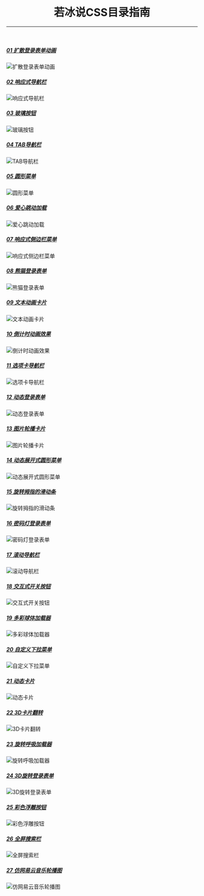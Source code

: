 <h1 align="center" style="text-align:center;">
    若冰说CSS目录指南
</h1>

---

<br />

##### [01 扩散登录表单动画](/若冰说CSS/01-扩散登录表单动画)

![扩散登录表单动画](https://gitee.com/XiaoSaurus_dev/xiaosaurus-drawingbed/raw/master/imgs/01-扩散登录表单动画.gif)

##### [02 响应式导航栏](/若冰说CSS/02-响应式导航栏)

![响应式导航栏](https://gitee.com/XiaoSaurus_dev/xiaosaurus-drawingbed/raw/master/imgs/02-响应式导航栏.gif)

##### [03 玻璃按钮](/若冰说CSS/03-玻璃按钮)

![玻璃按钮](https://gitee.com/XiaoSaurus_dev/xiaosaurus-drawingbed/raw/master/imgs/03-玻璃按钮.gif)

##### [04 TAB导航栏](/若冰说CSS/04-TAB导航栏)

![TAB导航栏](https://gitee.com/XiaoSaurus_dev/xiaosaurus-drawingbed/raw/master/imgs/04-TAB导航栏.gif)

##### [05 圆形菜单](/若冰说CSS/05-圆形菜单)

![圆形菜单](https://gitee.com/XiaoSaurus_dev/xiaosaurus-drawingbed/raw/master/imgs/05-圆形菜单.gif)

##### [06 爱心跳动加载](/若冰说CSS/06-爱心跳动加载)

![爱心跳动加载](https://gitee.com/XiaoSaurus_dev/xiaosaurus-drawingbed/raw/master/imgs/06-爱心跳动加载.gif)

##### [07 响应式侧边栏菜单](/若冰说CSS/07-响应式侧边栏菜单)

![响应式侧边栏菜单](https://gitee.com/XiaoSaurus_dev/xiaosaurus-drawingbed/raw/master/imgs/07-响应式侧边栏菜单.gif)

##### [08 熊猫登录表单](/若冰说CSS/08-熊猫登录表单)

![熊猫登录表单](https://gitee.com/XiaoSaurus_dev/xiaosaurus-drawingbed/raw/master/imgs/08-熊猫登录表单.gif)

##### [09 文本动画卡片](/若冰说CSS/09-文本动画卡片)

![文本动画卡片](https://gitee.com/XiaoSaurus_dev/xiaosaurus-drawingbed/raw/master/imgs/09-文本动画卡片.gif)

##### [10 倒计时动画效果](/若冰说CSS/10-倒计时动画效果)

![倒计时动画效果](https://gitee.com/XiaoSaurus_dev/xiaosaurus-drawingbed/raw/master/imgs/10-倒计时动画效果.gif)

##### [11 选项卡导航栏](/若冰说CSS/11-选项卡导航栏)

![选项卡导航栏](https://gitee.com/XiaoSaurus_dev/xiaosaurus-drawingbed/raw/master/imgs/11-选项卡导航栏.gif)

##### [12 动态登录表单](/若冰说CSS/12-选项卡导航栏)

![动态登录表单](https://gitee.com/XiaoSaurus_dev/xiaosaurus-drawingbed/raw/master/imgs/12-动态登录表单.gif)

##### [13 图片轮播卡片](/若冰说CSS/13-图片轮播卡片)

![图片轮播卡片](https://gitee.com/XiaoSaurus_dev/xiaosaurus-drawingbed/raw/master/imgs/13-图片轮播卡片.gif)

##### [14 动态展开式圆形菜单](/若冰说CSS/14-动态展开式圆形菜单)

![动态展开式圆形菜单](https://gitee.com/XiaoSaurus_dev/xiaosaurus-drawingbed/raw/master/imgs/14-动态展开式圆形菜单.gif)

##### [15 旋转拇指的滑动条](/若冰说CSS/15-旋转拇指的滑动条)

![旋转拇指的滑动条](https://gitee.com/XiaoSaurus_dev/xiaosaurus-drawingbed/raw/master/imgs/15-旋转拇指的滑动条.gif)

##### [16 密码灯登录表单](/若冰说CSS/16-密码灯登录表单)

![密码灯登录表单](https://gitee.com/XiaoSaurus_dev/xiaosaurus-drawingbed/raw/master/imgs/16-密码灯登录表单.gif)

##### [17 滚动导航栏](/若冰说CSS/17-滚动导航栏)

![滚动导航栏](https://gitee.com/XiaoSaurus_dev/xiaosaurus-drawingbed/raw/master/imgs/17-滚动导航栏.gif)

##### [18 交互式开关按钮](/若冰说CSS/18-交互式开关按钮)

![交互式开关按钮](https://gitee.com/XiaoSaurus_dev/xiaosaurus-drawingbed/raw/master/imgs/18-交互式开关按钮.gif)

##### [19 多彩球体加载器](/若冰说CSS/19-多彩球体加载器)

![多彩球体加载器](https://gitee.com/XiaoSaurus_dev/xiaosaurus-drawingbed/raw/master/imgs/19-多彩球体加载器.gif)

##### [20 自定义下拉菜单](/若冰说CSS/20-自定义下拉菜单)

![自定义下拉菜单](https://gitee.com/XiaoSaurus_dev/xiaosaurus-drawingbed/raw/master/imgs/20-自定义下拉菜单.gif)

##### [21 动态卡片](/若冰说CSS/21-动态卡片)

![动态卡片](https://gitee.com/XiaoSaurus_dev/xiaosaurus-drawingbed/raw/master/imgs/21-动态卡片.gif)

##### [22 3D卡片翻转](/若冰说CSS/22-3D卡片翻转)

![3D卡片翻转](https://gitee.com/XiaoSaurus_dev/xiaosaurus-drawingbed/raw/master/imgs/22-3D卡片翻转.gif)

##### [23 旋转呼吸加载器](/若冰说CSS/23-旋转呼吸加载器)

![旋转呼吸加载器](https://gitee.com/XiaoSaurus_dev/xiaosaurus-drawingbed/raw/master/imgs/23-旋转呼吸加载器.gif)

##### [24 3D旋转登录表单](/若冰说CSS/24-3D旋转登录表单)

![3D旋转登录表单](https://gitee.com/XiaoSaurus_dev/xiaosaurus-drawingbed/raw/master/imgs/24-3D旋转登录表单.gif)

##### [25 彩色浮雕按钮](/若冰说CSS/25-彩色浮雕按钮)

![彩色浮雕按钮](https://gitee.com/XiaoSaurus_dev/xiaosaurus-drawingbed/raw/master/imgs/25-彩色浮雕按钮.gif)

##### [26 全屏搜索栏](/若冰说CSS/26-全屏搜索栏)

![全屏搜索栏](https://gitee.com/XiaoSaurus_dev/xiaosaurus-drawingbed/raw/master/imgs/26-全屏搜索栏.gif)

##### [27 仿网易云音乐轮播图](/若冰说CSS/27-仿网易云音乐轮播图)

![仿网易云音乐轮播图](https://gitee.com/XiaoSaurus_dev/xiaosaurus-drawingbed/raw/master/imgs/27-仿网易云音乐轮播图.gif)